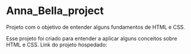 # Anna_Bella_project
Projeto com o objetivo de entender alguns fundamentos de HTML e CSS.

Esse projeto foi criado para entender a aplicar alguns conceitos sobre HTML e CSS.
Link do projeto hospedado: <link>